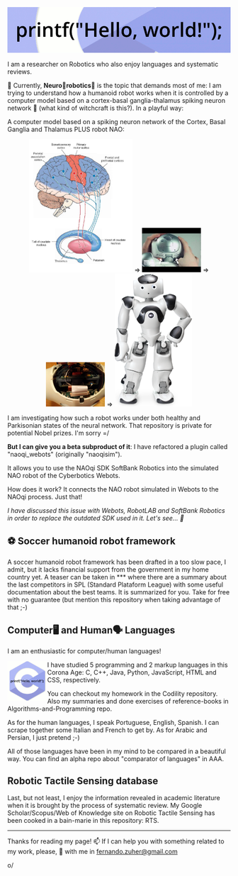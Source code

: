 <!--
**fernandozuher/fernandozuher** is a ✨ _special_ ✨ repository because its `README.md` (this file) appears on your GitHub profile.

Here are some ideas to get you started:

- 🔭 I’m currently working on ...
- 🌱 I’m currently learning ...
- 👯 I’m looking to collaborate on ...
- 🤔 I’m looking for help with ...
- 💬 Ask me about ...
- 📫 How to reach me: ...
- 😄 Pronouns: ...
- ⚡ Fun fact: ...
-->

<!--<img align="right" width="400" height="400" src="https://github.com/fernandozuher/fernandozuher/blob/master/images/carreta_furacao.webp">-->

<!--<img align="left" width="200" src="https://github.com/fernandozuher/fernandozuher/blob/master/images/programming.gif">-->

<p align="center"><img src="https://github.com/fernandozuher/fernandozuher/blob/master/images/hello_programming.gif"></p>

I am a researcher on Robotics who also enjoy languages and systematic reviews.

🔭 Currently, **Neuro🧠robotics🤖** is the topic that demands most of me: I am trying to understand how a humanoid robot works when it is controlled by a computer model based on a cortex-basal ganglia-thalamus spiking neuron network 🧙 (what kind of witchcraft is this?). In a playful way:

A computer model based on a spiking neuron network of the Cortex, Basal Ganglia and Thalamus PLUS robot NAO:
<!--
16 August 2020
Brain image: http://what-when-how.com/neuroscience/the-basal-ganglia-motor-systems-part-1/
NAO closed head: https://www.youtube.com/watch?v=VzznYm_fzmk
NAO opened head: https://staff.fnwi.uva.nl/a.visser/research/nao/Labbook2017.html

-->
<p align="center"><img height="300px" src="https://github.com/fernandozuher/fernandozuher/blob/master/images/brain.jpg">
=>
<img height="100px" src="https://github.com/fernandozuher/fernandozuher/blob/master/images/nao_closed_head.jpg">
=>
<img height="100px" src="https://github.com/fernandozuher/fernandozuher/blob/master/images/nao_opened_head.jpg">
=>
<img height="300px" src="https://github.com/fernandozuher/fernandozuher/blob/master/images/nao.webp">
</p>

I am investigating how such a robot works under both healthy and Parkisonian states of the neural network. That repository is private for potential Nobel prizes. I'm sorry =/

**But I can give you a beta subproduct of it**: I have refactored a plugin called "naoqi_webots" (originally "naoqisim").

It allows you to use the NAOqi SDK SoftBank Robotics into the simulated NAO robot of the Cyberbotics Webots.
    
How does it work? It connects the NAO robot simulated in Webots to the NAOqi process. Just that! 
    
*I have discussed this issue with Webots, RobotLAB and SoftBank Robotics in order to replace the outdated SDK used in it. Let's see... 🤔*

## ⚽ Soccer humanoid robot framework
A soccer humanoid robot framework has been drafted in a too slow pace, I admit, but it lacks financial support from the government in my home country yet. A teaser can be taken in *** where there are a summary about the last competitors in SPL (Standard Plataform League) with some useful documentation about the best teams. It is summarized for you. Take for free with no guarantee (but mention this repository when taking advantage of that ;-)

## Computer🖥 and Human🗣 Languages
I am an enthusiastic for computer/human languages!

<img align="left" width="90px" src="https://github.com/fernandozuher/fernandozuher/blob/master/images/programming.gif">
I have studied 5 programming and 2 markup languages in this Corona Age: C, C++, Java, Python, JavaScript, HTML and CSS, respectively.

You can checkout my homework in the Codility repository. Also my summaries and done exercises of reference-books in Algorithms-and-Programming repo.

As for the human languages, I speak Portuguese, English, Spanish. I can scrape together some Italian and French to get by. As for Arabic and Persian, I just pretend ;-)

All of those languages have been in my mind to be compared in a beautiful way. You can find an alpha repo about "comparator of languages" in AAA. 


## Robotic Tactile Sensing database
Last, but not least, I enjoy the information revealed in academic literature when it is brought by the process of systematic review. My Google Scholar/Scopus/Web of Knowledge site on Robotic Tactile Sensing has been cooked in a bain-marie in this repository: RTS.

---
Thanks for reading my page! 📫 If I can help you with something related to my work, please, 💬 with me in fernando.zuher@gmail.com 

o/
